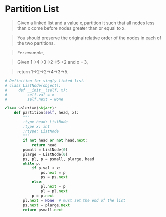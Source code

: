 # Partition List

> Given a linked list and a value x, partition it such that all nodes less than x come before nodes greater than or equal to x.

> You should preserve the original relative order of the nodes in each of the two partitions.

> For example,

> Given 1->4->3->2->5->2 and x = 3,

> return 1->2->2->4->3->5.

```Python
# Definition for singly-linked list.
# class ListNode(object):
#     def __init__(self, x):
#         self.val = x
#         self.next = None

class Solution(object):
    def partition(self, head, x):
        """
        :type head: ListNode
        :type x: int
        :rtype: ListNode
        """
        if not head or not head.next:
            return head
        psmall = ListNode(0)
        plarge = ListNode(0)
        ps, pl, p = psmall, plarge, head
        while p:
            if p.val < x:
                ps.next = p
                ps = ps.next
            else:
                pl.next = p
                pl = pl.next
            p = p.next
        pl.next = None  # must set the end of the list
        ps.next = plarge.next
        return psmall.next
```
